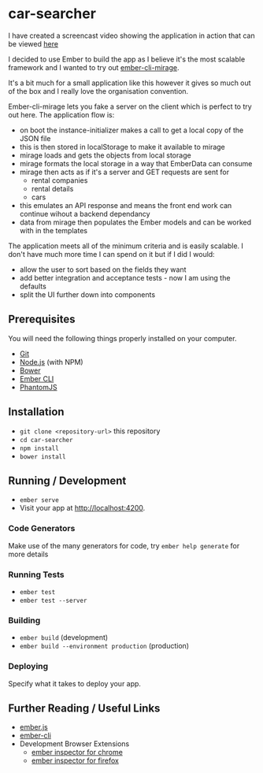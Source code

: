 # car-searcher

I have created a screencast video showing the application in action that can be viewed [here](https://www.screencast.com/t/gzohSxqVcBTn)

I decided to use Ember to build the app as I believe it's the most scalable framework and I wanted to try out [ember-cli-mirage](http://www.ember-cli-mirage.com/).

It's a bit much for a small application like this however it gives so much out of the box and I really love the organisation convention. 


Ember-cli-mirage lets you fake a server on the client which is perfect to try out here. The application flow is:
* on boot the instance-initializer makes a call to get a local copy of the JSON file
* this is then stored in localStorage to make it available to mirage
* mirage loads and gets the objects from local storage
* mirage formats the local storage in a way that EmberData can consume
* mirage then acts as if it's a server and GET requests are sent for
    * rental companies
    * rental details
    * cars
* this emulates an API response and means the front end work can continue wihout a backend dependancy
* data from mirage then populates the Ember models and can be worked with in the templates

The application meets all of the minimum criteria and is easily scalable. I don't have much more time I can spend on it but if I did I would:
* allow the user to sort based on the fields they want
* add better integration and acceptance tests - now I am using the defaults
* split the UI further down into components



## Prerequisites

You will need the following things properly installed on your computer.

* [Git](https://git-scm.com/)
* [Node.js](https://nodejs.org/) (with NPM)
* [Bower](https://bower.io/)
* [Ember CLI](https://ember-cli.com/)
* [PhantomJS](http://phantomjs.org/)

## Installation

* `git clone <repository-url>` this repository
* `cd car-searcher`
* `npm install`
* `bower install`

## Running / Development

* `ember serve`
* Visit your app at [http://localhost:4200](http://localhost:4200).

### Code Generators

Make use of the many generators for code, try `ember help generate` for more details

### Running Tests

* `ember test`
* `ember test --server`

### Building

* `ember build` (development)
* `ember build --environment production` (production)

### Deploying

Specify what it takes to deploy your app.

## Further Reading / Useful Links

* [ember.js](http://emberjs.com/)
* [ember-cli](https://ember-cli.com/)
* Development Browser Extensions
  * [ember inspector for chrome](https://chrome.google.com/webstore/detail/ember-inspector/bmdblncegkenkacieihfhpjfppoconhi)
  * [ember inspector for firefox](https://addons.mozilla.org/en-US/firefox/addon/ember-inspector/)
